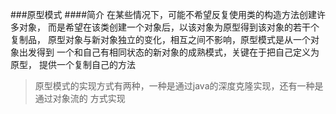 ###原型模式
####简介
    在某些情况下，可能不希望反复使用类的构造方法创建许多对象，
    而是希望在该类创建一个对象后，以该对象为原型得到该对象的若干个复制品，
    原型对象与新对象独立的变化，相互之间不影响，原型模式是从一个对象出发得到
    一个和自己有相同状态的新对象的成熟模式，关键在于把自己定义为原型，
    提供一个复制自己的方法
    
>原型模式的实现方式有两种，一种是通过java的深度克隆实现，还有一种是通过对象流的
方式实现